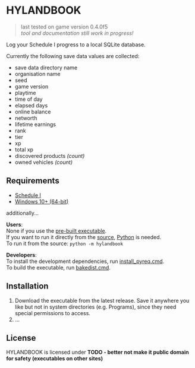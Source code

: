 # HYLANDBOOK
> last tested on game version 0.4.0f5  
> *tool and documentation still work in progress!*

Log your Schedule I progress to a local SQLite database.

Currently the following save data values are collected:
- save data directory name
- organisation name
- seed
- game version
- playtime
- time of day
- elapsed days
- online balance
- networth
- lifetime earnings
- rank
- tier
- xp
- total xp
- discovered products *(count)*
- owned vehicles *(count)*




## Requirements

- [Schedule I](https://scheduleonegame.com)
- [Windows 10+ (64-bit)](https://www.microsoft.com/en-us/software-download/)

additionally...

**Users**:  
None if you use the [pre-built executable](./dist).  
If you want to run it directly from the [source](./hylandbook), [Python](https://python.org) is needed.  
To run it from the source: `python -m hylandbook`

**Developers**:  
To install the development dependencies, run [install_pyreq.cmd](./install_pyreq.cmd).  
To build the executable, run [bakedist.cmd](./bakedist.cmd).


## Installation

1. Download the executable from the latest release.
   Save it anywhere you like but not in system directories (e.g. Programs), since they need special permissions to access.
2. ...



## License

HYLANDBOOK is licensed under **TODO - better not make it public domain for safety (executables on other sites)**
